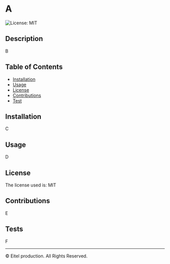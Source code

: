 
  
# A

![License: MIT](https://img.shields.io/badge/License-MIT-yellow.svg)



## Description 

B


## Table of Contents


* [Installation](#installation)
* [Usage](#usage)
* [License](#license)
* [Contributions](#Contributions)
* [Test](#Test)


## Installation

C


## Usage 

D


## License

The license used is: MIT


## Contributions

E


## Tests

F


---

© Eitel production. All Rights Reserved.